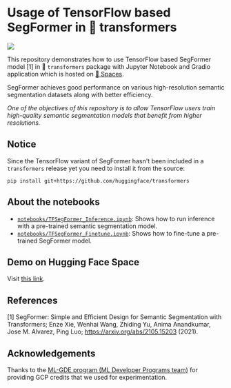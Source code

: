 # Usage of TensorFlow based SegFormer in 🤗 transformers

![](https://i.ibb.co/StPyy3z/segformer-space.png)

This repository demonstrates how to use TensorFlow based SegFormer model [1] in 🤗 `transformers` package with Jupyter Notebook and Gradio application which is hosted on [🤗 Spaces](https://huggingface.co/spaces/chansung/segformer-tf-transformers).

SegFormer achieves good performance on various high-resolution semantic segmentation datasets along with better efficiency.

_One of the objectives of this repository is to allow TensorFlow users train high-quality semantic segmentation models that benefit from
higher resolutions._

## Notice

Since the TensorFlow variant of SegFormer hasn't been included in a `transformers` release yet you need to install it from the source:

```shell
pip install git+https://github.com/huggingface/transformers
```

## About the notebooks

* [`notebooks/TFSegFormer_Inference.ipynb`](https://github.com/deep-diver/segformer-tf-transformers/blob/main/notebooks/TFSegFormer_Inference.ipynb): Shows how to run inference with a pre-trained semantic segmentation model. 
* [`notebooks/TFSegFormer_Finetune.ipynb`](https://github.com/deep-diver/segformer-tf-transformers/blob/main/notebooks/TFSegFormer_Finetune.ipynb): Shows how to fine-tune a pre-trained SegFormer model.

## Demo on Hugging Face Space

Visit [this link](https://huggingface.co/spaces/chansung/segformer-tf-transformers).

## References

[1] SegFormer: Simple and Efficient Design for Semantic Segmentation with Transformers; Enze Xie, Wenhai Wang, Zhiding Yu, Anima Anandkumar, Jose M. Alvarez, Ping Luo; https://arxiv.org/abs/2105.15203 (2021).

## Acknowledgements

Thanks to the [ML-GDE program (ML Developer Programs team)](https://developers.google.com/programs/experts/) for providing GCP credits that we used for experimentation. 
